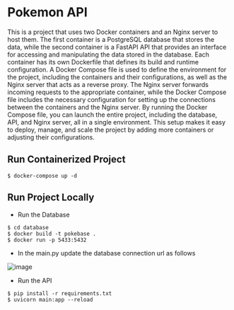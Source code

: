 # Pokemon API
This is a project that uses two Docker containers and an Nginx server to host them. The first container is a PostgreSQL database that stores the data, while the second container is a FastAPI API that provides an interface for accessing and manipulating the data stored in the database. Each container has its own Dockerfile that defines its build and runtime configuration. A Docker Compose file is used to define the environment for the project, including the containers and their configurations, as well as the Nginx server that acts as a reverse proxy. The Nginx server forwards incoming requests to the appropriate container, while the Docker Compose file includes the necessary configuration for setting up the connections between the containers and the Nginx server. By running the Docker Compose file, you can launch the entire project, including the database, API, and Nginx server, all in a single environment. This setup makes it easy to deploy, manage, and scale the project by adding more containers or adjusting their configurations.

## Run Containerized Project
```
$ docker-compose up -d
```

## Run Project Locally

- Run the Database
```
$ cd database
$ docker build -t pokebase .
$ docker run -p 5433:5432
```
- In the main.py update the database connection url as follows

![image](https://user-images.githubusercontent.com/99210748/232352630-b5a6c1bf-31a8-4202-b468-54e59bddae59.png)

- Run the API
```
$ pip install -r requirements.txt
$ uvicorn main:app --reload 
```
